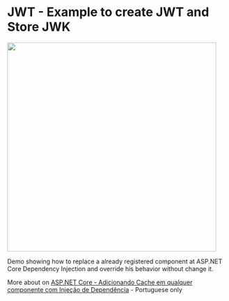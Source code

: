 # JWT - Example to create JWT and Store JWK
<img src="https://brunobrito.ghost.io/content/images/2020/06/capa-redes-sociais-2.png" width="480" />

Demo showing how to replace a already registered component at ASP.NET Core Dependency Injection and override his behavior without change it.

More about on [ASP.NET Core - Adicionando Cache em qualquer componente com Injeção de Dependência](https://www.brunobrito.net.br/asp-net-core-ioc-estrategia/) - Portuguese only

